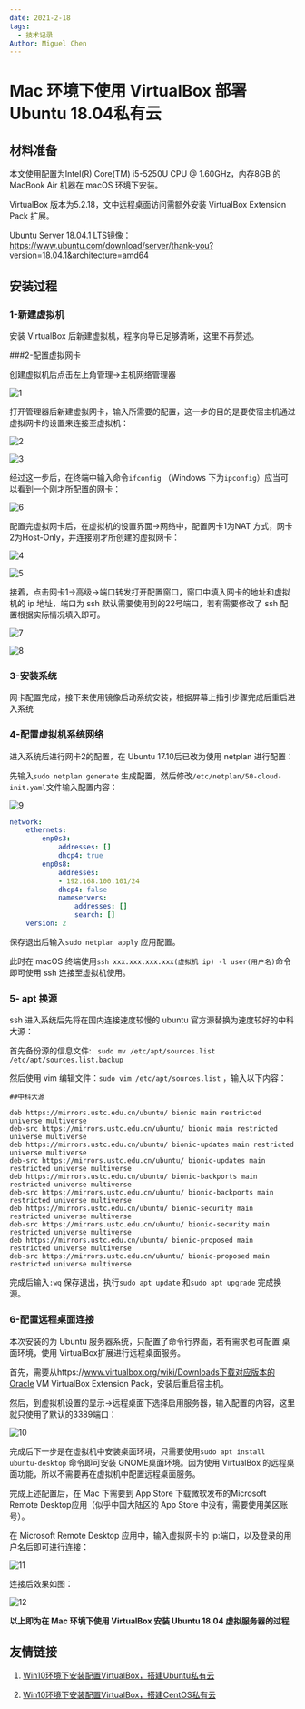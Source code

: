 ```yaml
---
date: 2021-2-18
tags: 
  - 技术记录
Author: Miguel Chen
---
```


# Mac 环境下使用 VirtualBox 部署 Ubuntu 18.04私有云

## 材料准备

本文使用配置为Intel(R) Core(TM) i5-5250U CPU @ 1.60GHz，内存8GB 的 MacBook Air 机器在 macOS 环境下安装。

VirtualBox 版本为5.2.18，文中远程桌面访问需额外安装 VirtualBox Extension Pack 扩展。

Ubuntu Server 18.04.1 LTS镜像：https://www.ubuntu.com/download/server/thank-you?version=18.04.1&architecture=amd64

## 安装过程

### 1-新建虚拟机

安装 VirtualBox 后新建虚拟机，程序向导已足够清晰，这里不再赘述。

###2-配置虚拟网卡

创建虚拟机后点击左上角管理->主机网络管理器

![1](./screenshoot/1.png)

打开管理器后新建虚拟网卡，输入所需要的配置，这一步的目的是要使宿主机通过虚拟网卡的设置来连接至虚拟机：

![2](./screenshoot/2.png)

![3](./screenshoot/3.png)

经过这一步后，在终端中输入命令`ifconfig` （Windows 下为`ipconfig`）应当可以看到一个刚才所配置的网卡：

![6](./screenshoot/6.png)

配置完虚拟网卡后，在虚拟机的设置界面->网络中，配置网卡1为NAT 方式，网卡2为Host-Only，并连接刚才所创建的虚拟网卡：

![4](./screenshoot/4.png)



![5](./screenshoot/5.png)

接着，点击网卡1->高级->端口转发打开配置窗口，窗口中填入网卡的地址和虚拟机的 ip 地址，端口为 ssh 默认需要使用到的22号端口，若有需要修改了 ssh 配置根据实际情况填入即可。

![7](./screenshoot/7.png)

![8](./screenshoot/8.png)

### 3-安装系统

网卡配置完成，接下来使用镜像启动系统安装，根据屏幕上指引步骤完成后重启进入系统

### 4-配置虚拟机系统网络

进入系统后进行网卡2的配置，在 Ubuntu 17.10后已改为使用 netplan 进行配置：

先输入`sudo netplan generate` 生成配置，然后修改`/etc/netplan/50-cloud-init.yaml`文件输入配置内容：

![9](./screenshoot/9.png)



```yaml
network:
    ethernets:
        enp0s3:
            addresses: []
            dhcp4: true
        enp0s8:
            addresses:
            - 192.168.100.101/24
            dhcp4: false
            nameservers:
                addresses: []
                search: []
    version: 2
```



保存退出后输入`sudo netplan apply` 应用配置。

此时在 macOS 终端使用`ssh xxx.xxx.xxx.xxx(虚拟机 ip) -l user(用户名)`命令即可使用 ssh 连接至虚拟机使用。

### 5- apt 换源

ssh 进入系统后先将在国内连接速度较慢的 ubuntu 官方源替换为速度较好的中科大源：

首先备份源的信息文件: ` sudo mv /etc/apt/sources.list /etc/apt/sources.list.backup` 

然后使用 vim 编辑文件：`sudo vim /etc/apt/sources.list` ，输入以下内容：

```
##中科大源

deb https://mirrors.ustc.edu.cn/ubuntu/ bionic main restricted universe multiverse
deb-src https://mirrors.ustc.edu.cn/ubuntu/ bionic main restricted universe multiverse
deb https://mirrors.ustc.edu.cn/ubuntu/ bionic-updates main restricted universe multiverse
deb-src https://mirrors.ustc.edu.cn/ubuntu/ bionic-updates main restricted universe multiverse
deb https://mirrors.ustc.edu.cn/ubuntu/ bionic-backports main restricted universe multiverse
deb-src https://mirrors.ustc.edu.cn/ubuntu/ bionic-backports main restricted universe multiverse
deb https://mirrors.ustc.edu.cn/ubuntu/ bionic-security main restricted universe multiverse
deb-src https://mirrors.ustc.edu.cn/ubuntu/ bionic-security main restricted universe multiverse
deb https://mirrors.ustc.edu.cn/ubuntu/ bionic-proposed main restricted universe multiverse
deb-src https://mirrors.ustc.edu.cn/ubuntu/ bionic-proposed main restricted universe multiverse
```

完成后输入`:wq` 保存退出，执行`sudo apt update` 和`sudo apt upgrade` 完成换源。

### 6-配置远程桌面连接

本次安装的为 Ubuntu 服务器系统，只配置了命令行界面，若有需求也可配置 桌面环境，使用 VirtualBox扩展进行远程桌面服务。

首先，需要从https://www.virtualbox.org/wiki/Downloads下载对应版本的Oracle VM VirtualBox Extension Pack，安装后重启宿主机。

然后，到虚拟机设置的显示->远程桌面下选择启用服务器，输入配置的内容，这里就只使用了默认的3389端口：

![10](./screenshoot/10.png)

完成后下一步是在虚拟机中安装桌面环境，只需要使用`sudo apt install ubuntu-desktop` 命令即可安装 GNOME桌面环境。因为使用 VirtualBox 的远程桌面功能，所以不需要再在虚拟机中配置远程桌面服务。

完成上述配置后，在 Mac 下需要到 App Store 下载微软发布的Microsoft Remote Desktop应用（似乎中国大陆区的 App Store 中没有，需要使用美区账号）。

在 Microsoft Remote Desktop 应用中，输入虚拟网卡的 ip:端口，以及登录的用户名后即可进行连接：

![11](./screenshoot/11.png)

连接后效果如图：

![12](./screenshoot/12.png)



**以上即为在 Mac 环境下使用 VirtualBox 安装 Ubuntu 18.04 虚拟服务器的过程**



## 友情链接

1. [Win10环境下安装配置VirtualBox，搭建Ubuntu私有云](https://palette25.github.io/2018/09/08/Serive-Computing-Install-Personal-Cloud/)

2. [Win10环境下安装配置VirtualBox，搭建CentOS私有云](<https://krazymud.github.io/2018/09/09/vbox-cfg/>)